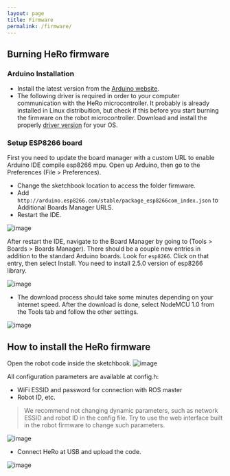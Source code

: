 ```yaml
---
layout: page
title: Firmware
permalink: /firmware/
---
```



## Burning HeRo firmware

### Arduino Installation
- Install the latest version from the [Arduino website](https://www.arduino.cc/en/Main/Software).
- The following driver is required in order to your computer communication with the HeRo microcontroller. It probably is already installed in Linux distribuition, but check if this before you start burning the firmware on the robot microcontroller. Download and install the properly [driver version](https://www.silabs.com/products/development-tools/software/usb-to-uart-bridge-vcp-drivers) for your OS.

### Setup ESP8266 board
First you need to update the board manager with a custom URL to enable Arduino IDE compile esp8266 mpu. 
Open up Arduino, then go to the Preferences (File > Preferences). 

- Change the sketchbook location to access the folder firmware.
- Add ```http://arduino.esp8266.com/stable/package_esp8266com_index.json``` to Additional Boards Manager URLS.
- Restart the IDE.

![image](https://user-images.githubusercontent.com/14208261/188973944-474bb232-37c5-48e0-8865-7ba4c443a4ad.png)

After restart the IDE, navigate to the Board Manager by going to (Tools > Boards > Boards Manager). There
should be a couple new entries in addition to the standard Arduino boards. Look for ```esp8266```.
Click on that entry, then select Install. You need to install 2.5.0 version of esp8266 library. 

![image](https://user-images.githubusercontent.com/14208261/188975070-1a5e8aa5-92e0-4570-9a74-cf961a4afa0a.png)


- The download process should take some minutes depending on your internet speed. After the
download is done, select NodeMCU 1.0 from the Tools tab and follow the other settings.

![image](https://user-images.githubusercontent.com/14208261/188975934-1b4051b8-77d2-4751-98d3-de9e04f2cf72.png)


## How to install the HeRo firmware
Open the robot code inside the sketchbook.
![image](https://user-images.githubusercontent.com/14208261/188976507-afc0d992-4fb8-440e-9c5b-f0d023f4c159.png)

All configuration parameters are available at config.h:
  - WiFi ESSID and password for connection with ROS master
  - Robot ID, etc.
> We recommend not changing dynamic parameters, such as network ESSID and robot ID in the config file. 
> Try to use the web interface built in the robot firmware to change such parameters. 

![image](https://user-images.githubusercontent.com/14208261/188977085-3b0410be-4e94-402d-abeb-3569f74e4c5d.png)

- Connect HeRo at USB and upload the code.

![image](https://user-images.githubusercontent.com/14208261/188977467-1ae30670-dd9a-4d02-bb2e-10f7f653d594.png)
